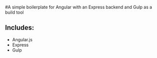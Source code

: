#A simple boilerplate for Angular with an Express backend and Gulp as a build tool
## Includes:
- Angular.js
- Express
- Gulp

